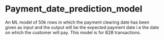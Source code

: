# Payment_date_prediction_model
An ML model of 50k rows in which the payment clearing date has been given as input and the output will be the expected payment date i.e the date on which the customer will pay. This model is for B2B transactions.
